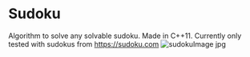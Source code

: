 # Sudoku
Algorithm to solve any solvable sudoku. Made in C++11.
Currently only tested with sudokus from https://sudoku.com 
![sudokuImage jpg](https://github.com/MichalLejza/Sudoku/assets/101932740/c74e75c6-e89f-4dbc-b0b4-0eda26b17a86)
